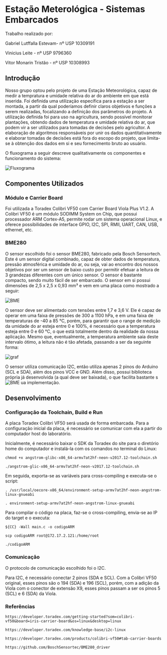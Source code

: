 # Estação Meterológica - Sistemas Embarcados

Trabalho realizado por:

  Gabriel Lutffalla Estevam- nº USP 10309191
  
  Vinicius Leite - nº USP 9796360
  
  Vitor Monarin Tristão - nº USP 10308993

## Introdução

Nosso grupo optou pelo projeto de uma Estação Meteorológica, capaz de medir a tempratura e umidade relativa do ar do ambiente em que está inserida. Foi definida uma utilização específica para a estação a ser montada, a partir da qual poderíamos definir claros objetivos e funções a serem realizadas, focalizando a definição dos parâmetros do projeto. A utilização definida foi para uso na agricultura, sendo possível monitorar plantações, obtendo dados de temperatura e umidade relativa do ar, que podem vir a ser utilizados para tomadas de decisões pelo agricultor. A elaboração de algoritmos responsáveis por unir os dados quantitativamente e elaborar tomadas de decisões está fora do escopo do projeto, que limita-se à obtenção dos dados em si e seu fornecimento bruto ao usuário.

O fluxograma a seguir descreve qualitativamente os componentes e funcionamento do sistema:

![Fluxograma](https://user-images.githubusercontent.com/70172639/128652794-9d6ec1bf-f1fa-4d71-994a-60a202df6239.png)


## Componentes Utilizados

### Módulo e Carrier Board

Foi utilizada a Toradex Colibri VF50 com Carrier Board Viola Plus V1.2. A Colibri VF50 é um módulo SODIMM System on Chip, que possui processador ARM Cortex-A5, permite rodar um sistema operacional Linux, e oferece possibilidades de interface GPIO, I2C, SPI, RMII, UART, CAN, USB, ethernet, etc.


### BME280

O sensor escolhido foi o sensor BME280, fabricado pela Bosch Sensortech. Este é um sensor digital combinado, capaz de obter dados de temperatura, pressão atmosférica e umidade do ar, ou seja, vai ao encontro dos nossos objetivos por ser um sensor de baixo custo por permitir efetuar a leitura de 3 grandezas diferentes com um único sensor. O
sensor é bastante compacto, sendo muito fácil de ser embarcado. O sensor em si possui dimensões de 2,5 x 2,5 x 0,93 mm³ e vem em uma placa como mostrado a seguir:

![BME](https://user-images.githubusercontent.com/70172639/128654577-44551808-6847-4d46-b0ae-3a2b86ee91e9.png)


O sensor deve ser alimentado com tensões entre 1,7 e 3,6 V. Ele é capaz de operar em uma faixa de pressões de 300 a 1100 hPa, e em uma faixa de temperaturas de -40 a 85 °C, porém, para garantir que o range de medição da umidade do ar esteja entre 0 e 100%, é necessário que a temperatura esteja entre 0 e 60 °C, o que está totalmente dentro da realidade da nossa aplicação. Mesmo que, eventualmente, a temperatura ambiente saia deste intervalo ótimo, a leitura não é tão afetada, passando a ser da seguinte forma:

![graf](https://user-images.githubusercontent.com/70172639/128654587-7010fb86-23e3-4a78-80db-f60c95976e0b.png)


O sensor utiliza comunicação I2C, então utiliza apenas 2 pinos do Arduino (SCL e SDA), além dos pinos VCC e GND. Além disso, possui biblioteca própria já desenvolvida (a qual deve ser baixada), o que facilita bastante s![BME](https://user-images.githubusercontent.com/70172639/128654568-0dd8ddfd-7967-4765-840b-341c14bd2d1d.png)
ua implementação.


## Desenvolvimento

### Configuração da Toolchain, Build e Run

A placa Toradex Colibri VF50 será usada de forma embarcada. Para a configuração inicial da placa, é necessário se comunicar com ela a partir do computador host do laboratório. 

Inicialmente, é necessário baixar o SDK da Toradex do site para o diretório home do computador e instalá-la com os comandos no terminal do Linux:

    chmod +x angstrom-glibc-x86_64-armv7at2hf-neon-v2017.12-toolchain.sh
    
    ./angstrom-glic-x86_64-armv7at2hf-neon-v2017.12-toolchain.sh
    
Em seguida, exporta-se as variáveis para cross-compiling e executa-se o script:

    . /usr/local/oecore-x86_64/environment-setup-armv7at2hf-neon-angstrom-linux-gnueabi
    
    . environment-setup-armv7at2hf-neon-angstrom-linux-gnueabi
    
Para compilar o código na placa, faz-se o cross-compiling, envia-se ao IP do target e o executa:

    ${CC} -Wall main.c -o codigoARM
    
    scp codigoARM root@172.17.2.121:/home/root
    
    ./codigoARM


### Comunicação

O protocolo de comunicação escolhido foi o I2C.

Para I2C, é necessário conectar 2 pinos (SDA e SCL). Com a Colibri VF50 original, esses pinos são o 194 (SDA) e 196 (SCL), porém, com a adição da Viola com o conector de extensão X9, esses pinos passam a ser os pinos 5 (SCL) e 6 (SDA) da Viola.


### Referências

    https://developer.toradex.com/getting-started?som=colibri-vf50&board=iris-carrier-board&os=linux&desktop=linux

    https://developer.toradex.com/knowledge-base/i2c-linux

    https://developer.toradex.com/products/colibri-vf50#tab-carrier-boards

    https://github.com/BoschSensortec/BME280_driver
